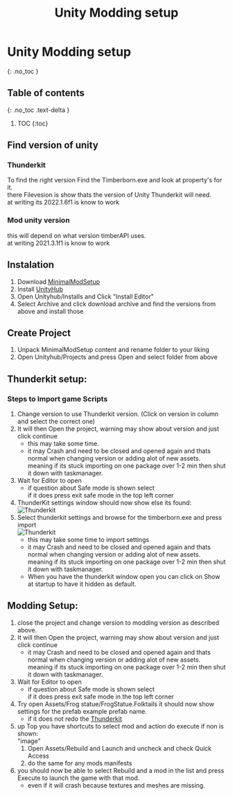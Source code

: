﻿---
title: Unity Modding setup
permalink: /making_mods/unity_modding/
nav_order: 0
layout: page
has_toc: true
parent: Making Mods
---
# Unity Modding setup
{: .no_toc }

## Table of contents
{: .no_toc .text-delta }

1. TOC
{:toc}


## Find version of unity

### Thunderkit
To find the right version Find the Timberborn.exe and look at property's for it.   
there Filevesion is show thats the version of Unity Thunderkit will need.   
at writing its 2022.1.6f1 is know to work

### Mod unity version
this will depend on what version timberAPI uses.  
at writing 2021.3.1f1 is know to work


## Instalation
1. Download [MinimalModSetup](https://github.com/KnatteAnka/MinimalModSetup)  
1. Install [UnityHub](https://unity3d.com/get-unity/download)
1. Open Unityhub/Installs and Click "Install Editor"
1. Select Archive and click download archive and find the versions from above and install those

## Create Project
1. Unpack MinimalModSetup content and rename folder to your liking
1. Open Unityhub/Projects and press Open and select folder from above

## Thunderkit setup:

### Steps to Import game Scripts
1. Change version to use Thunderkit version. (Click on version in column and select the correct one)
1. It will then Open the project, warning may show about version and just click continue
    * this may take some time.
    * it may Crash and need to be closed and opened again and thats normal when changing version or adding alot of new assets.  
    meaning if its stuck importing on one package over 1-2 min then shut it down with taskmanager.
1. Wait for Editor to open
    * if question about Safe mode is shown select  
    if it does press exit safe mode in the top left corner
1. ThunderKit settings window should now show else its found:  
    ![Thunderkit](/assets/images/assetripper/thunderkit.png)  
1. Select thunderkit settings and browse for the timberborn.exe and press import  
![Thunderkit](/assets/images/assetripper/thunderkit_import.png)  
    * this may take some time to import settings
    * it may Crash and need to be closed and opened again and thats normal when changing version or adding alot of new assets.  
    meaning if its stuck importing on one package over 1-2 min then shut it down with taskmanager.
    * When you have the thunderkit window open you can click on Show at startup to have it hidden as default.

## Modding Setup:   
1. close the project and change version to modding version as described above.
1. It will then Open the project, warning may show about version and just click continue
    * it may Crash and need to be closed and opened again and thats normal when changing version or adding alot of new assets.  
    meaning if its stuck importing on one package over 1-2 min then shut it down with taskmanager.
1. Wait for Editor to open
    * if question about Safe mode is shown select  
    if it does press exit safe mode in the top left corner 
1. Try open Assets/Frog statue/FrogStatue.Folktails it should now show settings for the prefab example prefab name.
    * if it does not redo the [Thunderkit](#steps-to-import-game-scripts)
1. up Top you have shortcuts to select mod and action do execute if non is shown:  
"image"
    1. Open Assets/Rebuild and Launch and uncheck and check Quick Access
    1. do the same for any mods manifests
1. you should now be able to select Rebuild and a mod in the list and press Execute to launch the game with that mod.
    * even if it will crash because textures and meshes are missing.       
